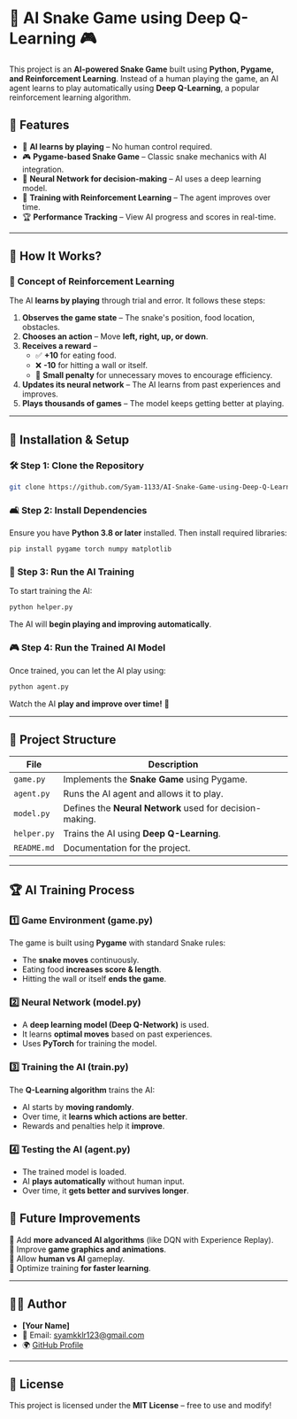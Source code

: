 # 🐍 AI Snake Game using Deep Q-Learning 🎮  

This project is an **AI-powered Snake Game** built using **Python, Pygame, and Reinforcement Learning**. Instead of a human playing the game, an AI agent learns to play automatically using **Deep Q-Learning**, a popular reinforcement learning algorithm.

## 🚀 Features  
- 🧠 **AI learns by playing** – No human control required.  
- 🎮 **Pygame-based Snake Game** – Classic snake mechanics with AI integration.  
- 🤖 **Neural Network for decision-making** – AI uses a deep learning model.  
- 🌈 **Training with Reinforcement Learning** – The agent improves over time.  
- 🏆 **Performance Tracking** – View AI progress and scores in real-time.  

---

## 📌 **How It Works?**  

### 🎯 **Concept of Reinforcement Learning**  
The AI **learns by playing** through trial and error. It follows these steps:  

1. **Observes the game state** – The snake's position, food location, obstacles.  
2. **Chooses an action** – Move **left, right, up, or down**.  
3. **Receives a reward** –  
   - ✅ **+10** for eating food.  
   - ❌ **-10** for hitting a wall or itself.  
   - 🔄 **Small penalty** for unnecessary moves to encourage efficiency.  
4. **Updates its neural network** – The AI learns from past experiences and improves.  
5. **Plays thousands of games** – The model keeps getting better at playing.  

---

## 🏰 **Installation & Setup**  

### 🛠 **Step 1: Clone the Repository**  
```sh
git clone https://github.com/Syam-1133/AI-Snake-Game-using-Deep-Q-Learning
```

### 🛋 **Step 2: Install Dependencies**  
Ensure you have **Python 3.8 or later** installed. Then install required libraries:  
```sh
pip install pygame torch numpy matplotlib
```

### 🚀 **Step 3: Run the AI Training**  
To start training the AI:  
```sh
python helper.py
```
The AI will **begin playing and improving automatically**.  

### 🎮 **Step 4: Run the Trained AI Model**  
Once trained, you can let the AI play using:  
```sh
python agent.py
```
Watch the AI **play and improve over time!** 🎉  

---

## 📁 **Project Structure**  

| File          | Description |
|--------------|------------|
| `game.py`    | Implements the **Snake Game** using Pygame. |
| `agent.py`   | Runs the AI agent and allows it to play. |
| `model.py`   | Defines the **Neural Network** used for decision-making. |
| `helper.py`   | Trains the AI using **Deep Q-Learning**. |
| `README.md`  | Documentation for the project. |

---

## 🏆 **AI Training Process**  

### 1️⃣ **Game Environment (game.py)**  
The game is built using **Pygame** with standard Snake rules:  
- The **snake moves** continuously.  
- Eating food **increases score & length**.  
- Hitting the wall or itself **ends the game**.  

### 2️⃣ **Neural Network (model.py)**  
- A **deep learning model (Deep Q-Network)** is used.  
- It learns **optimal moves** based on past experiences.  
- Uses **PyTorch** for training the model.  

### 3️⃣ **Training the AI (train.py)**  
The **Q-Learning algorithm** trains the AI:  
- AI starts by **moving randomly**.  
- Over time, it **learns which actions are better**.  
- Rewards and penalties help it **improve**.  

### 4️⃣ **Testing the AI (agent.py)**  
- The trained model is loaded.  
- AI **plays automatically** without human input.  
- Over time, it **gets better and survives longer**.  



## 🚀 **Future Improvements**  
🔹 Add **more advanced AI algorithms** (like DQN with Experience Replay).  
🔹 Improve **game graphics and animations**.  
🔹 Allow **human vs AI** gameplay.  
🔹 Optimize training **for faster learning**.  

---

## 👨‍💻 **Author**  
- **[Your Name]**  
- 📧 Email: syamkklr123@gmail.com 
- 🌍 [GitHub Profile](https://github.com/Syam-1133)  

---

## 📜 **License**  
This project is licensed under the **MIT License** – free to use and modify!  


